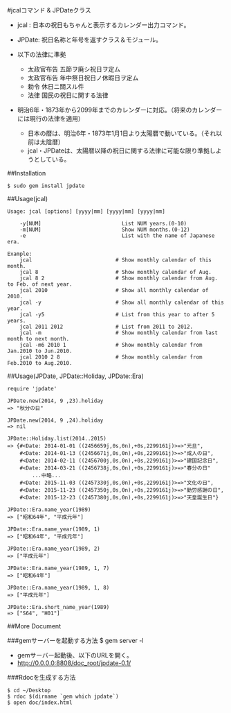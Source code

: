 #jcalコマンド & JPDateクラス

* jcal  : 日本の祝日もちゃんと表示するカレンダー出力コマンド。
* JPDate: 祝日名称と年号を返すクラス＆モジュール。
* 以下の法律に準拠
  * 太政官布告 五節ヲ廃シ祝日ヲ定ム
  * 太政官布告 年中祭日祝日ノ休暇日ヲ定ム
  * 勅令 休日ニ關スル件
  * 法律 国民の祝日に関する法律

* 明治6年・1873年から2099年までのカレンダーに対応。（将来のカレンダーには現行の法律を適用）
  * 日本の暦は、明治6年・1873年1月1日より太陽暦で動いている。（それ以前は太陰暦）
  * jcal・JPDateは、太陽暦以降の祝日に関する法律に可能な限り準拠しようとしている。

##Installation

    $ sudo gem install jpdate

##Usage(jcal)

    Usage: jcal [options] [yyyy|mm] [yyyy|mm] [yyyy|mm]

        -y[NUM]                          List NUM years.(0-10)
        -m[NUM]                          Show NUM months.(0-12)
        -e                               List with the name of Japanese era.

    Example:
        jcal                           # Show monthly calendar of this month.
        jcal 8                         # Show monthly calendar of Aug.
        jcal 8 2                       # Show monthly calendar from Aug. to Feb. of next year.
        jcal 2010                      # Show all monthly calendar of 2010.
        jcal -y                        # Show all monthly calendar of this year.
        jcal -y5                       # List from this year to after 5 years.
        jcal 2011 2012                 # List from 2011 to 2012.
        jcal -m                        # Show monthly calendar from last month to next month.
        jcal -m6 2010 1                # Show monthly calendar from Jan.2010 to Jun.2010.
        jcal 2010 2 8                  # Show monthly calendar from Feb.2010 to Aug.2010.

##Usage(JPDate, JPDate::Holiday, JPDate::Era)

    require 'jpdate'
    
    JPDate.new(2014, 9 ,23).holiday
    => "秋分の日"
    
    JPDate.new(2014, 9 ,24).holiday
    => nil

    JPDate::Holiday.list(2014..2015)
    => {#<Date: 2014-01-01 ((2456659j,0s,0n),+0s,2299161j)>=>"元旦",
        #<Date: 2014-01-13 ((2456671j,0s,0n),+0s,2299161j)>=>"成人の日",
        #<Date: 2014-02-11 ((2456700j,0s,0n),+0s,2299161j)>=>"建国記念日",
        #<Date: 2014-03-21 ((2456738j,0s,0n),+0s,2299161j)>=>"春分の日"
            ...中略...
        #<Date: 2015-11-03 ((2457330j,0s,0n),+0s,2299161j)>=>"文化の日",
        #<Date: 2015-11-23 ((2457350j,0s,0n),+0s,2299161j)>=>"勤労感謝の日",
        #<Date: 2015-12-23 ((2457380j,0s,0n),+0s,2299161j)>=>"天皇誕生日"}
    
    JPDate::Era.name_year(1989)
    => ["昭和64年", "平成元年"]
    
    JPDate::Era.name_year(1989, 1)
    => ["昭和64年", "平成元年"]
    
    JPDate::Era.name_year(1989, 2)
    => ["平成元年"]
    
    JPDate::Era.name_year(1989, 1, 7)
    => ["昭和64年"]
    
    JPDate::Era.name_year(1989, 1, 8)
    => ["平成元年"]
    
    JPDate::Era.short_name_year(1989)
    => ["S64", "H01"]

##More Document

###gemサーバーを起動する方法
    $ gem server -l

* gemサーバー起動後、以下のURLを開く。
* http://0.0.0.0:8808/doc_root/jpdate-0.1/

###Rdocを生成する方法

    $ cd ~/Desktop
    $ rdoc $(dirname `gem which jpdate`)
    $ open doc/index.html
